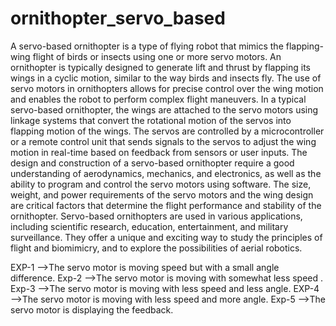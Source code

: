 # ornithopter_servo_based


A servo-based ornithopter is a type of flying robot that mimics the flapping-wing flight of birds or insects using one or more servo motors. An ornithopter is typically designed to generate lift and thrust by flapping its wings in a cyclic motion, similar to the way birds and insects fly. The use of servo motors in ornithopters allows for precise control over the wing motion and enables the robot to perform complex flight maneuvers.  In a typical servo-based ornithopter, the wings are attached to the servo motors using linkage systems that convert the rotational motion of the servos into flapping motion of the wings. The servos are controlled by a microcontroller or a remote control unit that sends signals to the servos to adjust the wing motion in real-time based on feedback from sensors or user inputs.  The design and construction of a servo-based ornithopter require a good understanding of aerodynamics, mechanics, and electronics, as well as the ability to program and control the servo motors using software. The size, weight, and power requirements of the servo motors and the wing design are critical factors that determine the flight performance and stability of the ornithopter.  Servo-based ornithopters are used in various applications, including scientific research, education, entertainment, and military surveillance. They offer a unique and exciting way to study the principles of flight and biomimicry, and to explore the possibilities of aerial robotics.

EXP-1 -->The servo motor is moving speed but with a small angle difference.
Exp-2 -->The servo motor is moving with somewhat less speed .
Exp-3 -->The servo motor is moving with less speed and less angle.
EXP-4 -->The servo motor is moving with less speed and more angle.
Exp-5 -->The servo motor is displaying the feedback.
